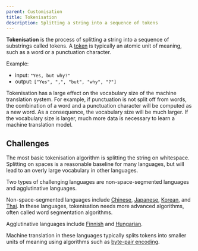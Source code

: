 ```yaml
---
parent: Customisation
title: Tokenisation
description: Splitting a string into a sequence of tokens
---
```


**Tokenisation** is the process of splitting a string into a sequence of substrings called tokens.
A [token](/concepts/token.md) is typically an atomic unit of meaning, such as a word or a punctuation character.

Example:

- input: `"Yes, but why?"`
- output: `["Yes", ",", "but", "why", "?"]`

Tokenisation has a large effect on the vocabulary size of the machine translation system.
For example, if punctuation is not split off from words, the combination of a word and a punctuation character will be computed as a new word.
As a consequence, the vocabulary size will be much larger.
If the vocabulary size is larger, much more data is necessary to learn a machine translation model.

## Challenges

The most basic tokenisation algorithm is splitting the string on whitespace.
Splitting on spaces is a reasonable baseline for many languages, but will lead to an overly large vocabulary in other languages.

Two types of challenging languages are non-space-segmented languages and agglutinative languages.

Non-space-segmented languages include [Chinese](../languages/chinese.md), [Japanese](../languages/japanese.md), [Korean](../languages/korean.md), and [Thai](../languages/thai.md).
In these languages, tokenisation needs more advanced algorithms, often called word segmentation algorithms.

Agglutinative languages include [Finnish](../languages/finnish.md) and [Hungarian](../languages/hungarian.md).

Machine translation in these languages typically splits tokens into smaller units of meaning using algorithms such as [byte-pair encoding](../building-and-research/approaches/byte-pair-encoding.md).
